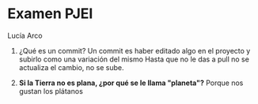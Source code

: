 ﻿# Examen PJEI
Lucía Arco


1. ¿Qué es un commit?
Un commit es haber editado algo en el proyecto y subirlo como una variación del mismo
Hasta que no le das a pull no se actualiza el cambio, no se sube.

2. **Si la Tierra no es plana, ¿por qué se le llama "planeta"?**
Porque nos gustan los plátanos